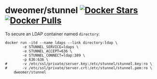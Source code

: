 # dweomer/stunnel [![Docker Stars](https://img.shields.io/docker/stars/dweomer/stunnel.svg?maxAge=2592000)]() [![Docker Pulls](https://img.shields.io/docker/pulls/dweomer/stunnel.svg?maxAge=2592000)]()

To secure an LDAP container named `directory`:

```
docker run -itd --name ldaps --link directory:ldap \ 
        -e STUNNEL_SERVICE=ldaps \
        -e STUNNEL_ACCEPT=636 \
        -e STUNNEL_CONNECT=ldap:389 \
        -p 636:636 \
#       -v /etc/ssl/private/server.key:/etc/stunnel/stunnel.key:ro \
#       -v /etc/ssl/private/server.crt:/etc/stunnel/stunnel.pem:ro \
    dweomer/stunnel
```
